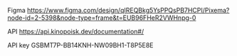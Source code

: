 Figma
https://www.figma.com/design/qIREQBkg5YsPPQsPB7HCPI/Pixema?node-id=2-5398&node-type=frame&t=EUB96FHeR2VWHnpg-0

API
https://api.kinopoisk.dev/documentation#/

API key
GSBMT7P-BB14KNH-NW09BH1-T8P5E8E
